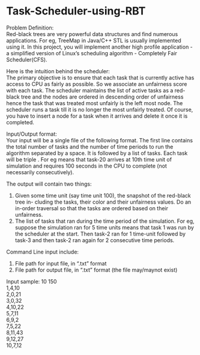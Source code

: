 # Task-Scheduler-using-RBT
Problem Definition:     
Red-black trees are very powerful data structures and find numerous applications. For eg, TreeMap in Java/C++ STL is usually implemented using it. In this project, you will implement another high profile application - a simplified version of Linux’s scheduling algorithm - Completely Fair Scheduler(CFS).

Here is the intuition behind the scheduler:   
The primary objective is to ensure that each task that is currently active has access to CPU as fairly as possible. So we associate an unfairness score with each task. The scheduler maintains the list of active tasks as a red-black tree and the nodes are ordered in descending order of unfairness hence the task that was treated most unfairly is the left most node. The scheduler runs a task till it is no longer the most unfairly treated. Of course, you have to insert a node for a task when it arrives and delete it once it is completed.

Input/Output format:  
Your input will be a single file of the following format. The first line contains the total number of tasks and the number of time periods to run the algorithm separated by a space. It is followed by a list of tasks. Each task will be triple . For eg means that task-20 arrives at 10th time unit of simulation and requires 100 seconds in the CPU to complete (not necessarily consecutively).

The output will contain two things:   
1. Given some time unit (say time unit 100), the snapshot of the red-black tree in- cluding the tasks, their color and their unfairness values. Do an in-order traversal so that the tasks are ordered based on their unfairness.    
2. The list of tasks that ran during the time period of the simulation. For eg, suppose the simulation ran for 5 time units means that task 1 was run by the scheduler at the start. Then task-2 ran for 1 time-unit followed by task-3 and then task-2 ran again for 2 consecutive time periods.

Command Line input include:   
1. File path for input file, in “.txt” format   
2. File path for output file, in “.txt” format (the file may/maynot exist)

Input sample:
10 150    
1,4,10    
2,0,21    
3,0,32    
4,10,22   
5,7,11    
6,9,2   
7,5,22    
8,11,43   
9,12,27   
10,7,12   
